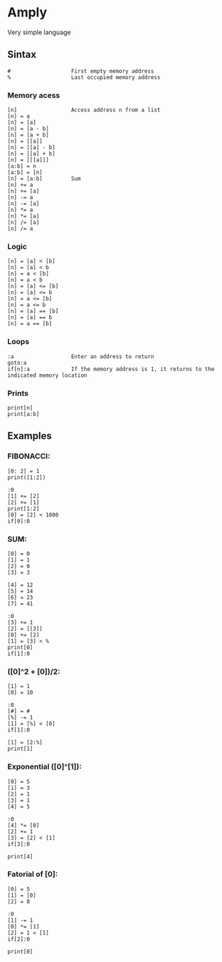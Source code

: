 # Amply
Very simple language

## Sintax
```
#					First empty memory address
%					Last occupied memory address
```

### Memory acess
```
[n]					Access address n from a list
[n] = a
[n] = [a]
[n] = [a - b]
[n] = [a + b]
[n] = [[a]]
[n] = [[a] - b]
[n] = [[a] + b]
[n] = [[[a]]]
[a:b] = n
[a:b] = [n]
[n] = [a:b]			Sum
[n] += a
[n] += [a]
[n] -= a
[n] -= [a]
[n] *= a
[n] *= [a]
[n] /= [a]
[n] /= a
```

### Logic
```
[n] = [a] < [b]
[n] = [a] < b
[n] = a < [b]
[n] = a < b
[n] = [a] <= [b]
[n] = [a] <= b
[n] = a <= [b]
[n] = a <= b
[n] = [a] == [b]
[n] = [a] == b
[n] = a == [b]
```

### Loops
```
:a					Enter an address to return
goto:a
if[n]:a				If the memory address is 1, it returns to the indicated memory location
```

### Prints
```
print[n]
print[a:b]
```


## Examples

### FIBONACCI:
```
[0: 2] = 1
print([1:2])

:0
[1] += [2]
[2] += [1]
print[1:2]
[0] = [2] < 1000
if[0]:0
```

### SUM:
```
[0] = 0
[1] = 1
[2] = 0
[3] = 3

[4] = 12
[5] = 14
[6] = 23
[7] = 41

:0
[3] += 1
[2] = [[3]]
[0] += [2]
[1] = [3] < %
print[0]
if[1]:0
```

### ([0]^2 + [0])/2:
```
[1] = 1
[0] = 10

:0
[#] = #
[%] -= 1
[1] = [%] < [0]
if[1]:0

[1] = [2:%]
print[1]
```

### Exponential ([0]^[1]):
```
[0] = 5
[1] = 3
[2] = 1
[3] = 1
[4] = 5

:0
[4] *= [0]
[2] += 1
[3] = [2] < [1]
if[3]:0

print[4]
```

### Fatorial of [0]:
```
[0] = 5
[1] = [0]
[2] = 0

:0
[1] -= 1
[0] *= [1]
[2] = 1 < [1]
if[2]:0

print[0]
```

